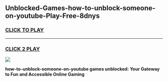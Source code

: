 
## Unblocked-Games-how-to-unblock-someone-on-youtube-Play-Free-8dnys
<h3>
<a href="https://premium76.site?title=how-to-unblock-someone-on-youtube&ref=23A">CLICK TO PLAY</a></h3>
<hr>

<h3>
<a href="https://premium76.site?title=how-to-unblock-someone-on-youtube&ref=23A">CLICK 2 PLAY</a>
  
</h3>

<a href="https://premium76.site?title=how-to-unblock-someone-on-youtube&ref=23A"><img src="https://clearcache.store/games.png"></a>


**how-to-unblock-someone-on-youtube games unblocked: Your Gateway to Fun and Accessible Online Gaming**
